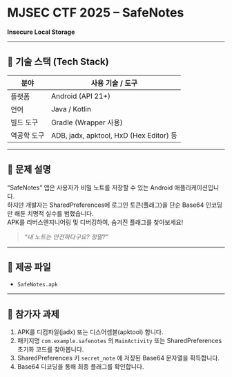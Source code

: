 # MJSEC CTF 2025 – SafeNotes

**Insecure Local Storage**

---

## 📌 기술 스택 (Tech Stack)

| 분야        | 사용 기술 / 도구                            |
|-------------|--------------------------------------------|
| 플랫폼      | Android (API 21+)                          |
| 언어        | Java / Kotlin                              |
| 빌드 도구   | Gradle (Wrapper 사용)                      |
| 역공학 도구 | ADB, jadx, apktool, HxD (Hex Editor) 등    |

---

## 📝 문제 설명

“SafeNotes” 앱은 사용자가 비밀 노트를 저장할 수 있는 Android 애플리케이션입니다.  
하지만 개발자는 SharedPreferences에 로그인 토큰(플래그)을 단순 Base64 인코딩만 해둔 치명적 실수를 범했습니다.  
APK를 리버스엔지니어링 및 디버깅하여, 숨겨진 플래그를 찾아보세요!

> *“내 노트는 안전하다구요? 정말?”*

---

## 📂 제공 파일

- `SafeNotes.apk`  

---

## 🎯 참가자 과제

1. APK를 디컴파일(jadx) 또는 디스어셈블(apktool) 합니다.  
2. 패키지명 `com.example.safenotes` 의 `MainActivity` 또는 SharedPreferences 초기화 코드를 찾아봅니다.  
3. SharedPreferences 키 `secret_note` 에 저장된 Base64 문자열을 획득합니다.  
4. Base64 디코딩을 통해 최종 플래그를 확인합니다.
